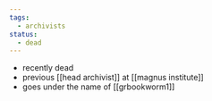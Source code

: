 ```yaml
---
tags:
  - archivists
status:
  - dead
---
```

- recently dead
- previous [[head archivist]] at [[magnus institute]]
- goes under the name of [[grbookworm1]]